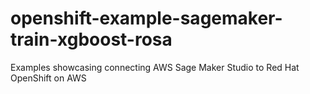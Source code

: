 # openshift-example-sagemaker-train-xgboost-rosa
Examples showcasing connecting AWS Sage Maker Studio to Red Hat OpenShift on AWS
